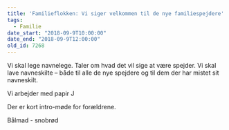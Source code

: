 ```yaml
---
title: 'Familieflokken: Vi siger velkommen til de nye familiespejdere'
tags:
  - Familie
date_start: "2018-09-9T10:00:00"
date_end: "2018-09-9T12:00:00"
old_id: 7268
---
```

<p class="Textbody">Vi skal lege navnelege. Taler om hvad det vil sige at være spejder. Vi skal lave navneskilte – både til alle de nye spejdere og til dem der har mistet sit navneskilt.</p><p class="Textbody">Vi arbejder med papir J</p><p class="Textbody">Der er kort intro-møde for forældrene.</p>

Bålmad - snobrød